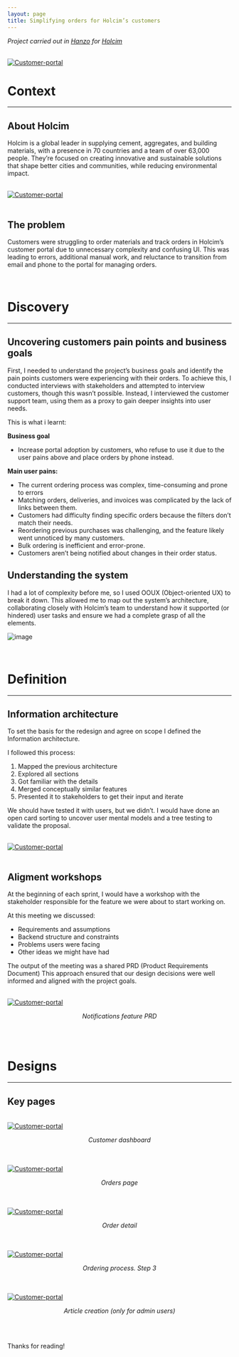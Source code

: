 ```yaml
---
layout: page
title: Simplifying orders for Holcim’s customers
---
```



*Project carried out in [Hanzo](https://hanzo.es/) for [Holcim](https://www.holcim.com/)*<br>

<br>
<a href="{{ https://danielszt.github.io/ }}/assets/hcp1.png" target="_blank"><img src="{{ https://danielszt.github.io/ }}/assets/hcp1.png" alt="Customer-portal" class="inline"/></a>

<br>

# Context
---
## About Holcim

Holcim is a global leader in supplying cement, aggregates, and building materials, with a presence in 70 countries and a team of over 63,000 people. They’re focused on creating innovative and sustainable solutions that shape better cities and communities, while reducing environmental impact.

<br>
<a href="{{ https://danielszt.github.io/ }}/assets/hcp2.png" target="_blank"><img src="{{ https://danielszt.github.io/ }}/assets/hcp2.png" alt="Customer-portal" class="inline"/></a>
<br>
<br>

## The problem

Customers were struggling to order materials and track orders in Holcim’s customer portal due to unnecessary complexity and confusing UI. This was leading to errors, additional manual work, and reluctance to transition from email and phone to the portal for managing orders.

<br>


# Discovery
---
## Uncovering customers pain points and business goals

First, I needed to understand the project’s business goals and identify the pain points customers were experiencing with their orders. To achieve this, I conducted interviews with stakeholders and attempted to interview customers, though this wasn’t possible. Instead, I interviewed the customer support team, using them as a proxy to gain deeper insights into user needs.

This is what i learnt:

**Business goal**

- Increase portal adoption by customers, who refuse to use it due to the user pains above and place orders by phone instead.

**Main user pains:**

- The current ordering process was complex, time-consuming and prone to errors
- Matching orders, deliveries, and invoices was complicated by the lack of links between them.
- Customers had difficulty finding specific orders because the filters don’t match their needs.
- Reordering previous purchases was challenging, and the feature likely went unnoticed by many customers.
- Bulk ordering is inefficient and error-prone.
- Customers aren’t being notified about changes in their order status.

## Understanding the system

I had a lot of complexity before me, so I used OOUX (Object-oriented UX)  to break it down. This allowed me to map out the system’s architecture, collaborating closely with Holcim’s team to understand how it supported (or hindered) user tasks and ensure we had a complete grasp of all the elements.

![image](https://github.com/user-attachments/assets/adf10967-8bac-4419-aa88-9e1f207ef080)

  
<br>

# Definition
---

## Information architecture

To set the basis for the redesign and  agree on scope I defined the Information architecture. 

I followed this process: 
1. Mapped the previous architecture
2. Explored all sections
3. Got familiar with the details
4. Merged conceptually similar features
5. Presented it to stakeholders to get their input and iterate 

We should have tested it with users, but we didn’t. I would have done an open card sorting to uncover user mental models and a tree testing to validate the proposal.

<br>
<a href="{{ https://danielszt.github.io/ }}/assets/hcp4.png" target="_blank"><img src="{{ https://danielszt.github.io/ }}/assets/hcp4.png" alt="Customer-portal" class="inline"/></a>
<br>
<br>

## Aligment workshops

At the beginning of each sprint, I would have a workshop with the stakeholder responsible for the feature we were about to start working on.

At this meeting we discussed:
- Requirements and assumptions
- Backend structure and constraints
- Problems users were facing
- Other ideas we might have had

The output of the meeting was a shared PRD (Product Requirements Document) This approach ensured that our design decisions were well informed and aligned with the project goals.

<br>
<a href="{{ https://danielszt.github.io/ }}/assets/hcp5.png" target="_blank"><img src="{{ https://danielszt.github.io/ }}/assets/hcp5.png" alt="Customer-portal" class="inline"/></a>
<p><em><center>Notifications feature PRD</center></em></p>
<br>
<br>

# Designs
---

## Key pages


<br>
<a href="{{ https://danielszt.github.io/ }}/assets/hcp6.png" target="_blank"><img src="{{ https://danielszt.github.io/ }}/assets/hcp6.png" alt="Customer-portal" class="inline"/></a>
<p><em><center>Customer dashboard</center></em></p>

<br>
<br>
<a href="{{ https://danielszt.github.io/ }}/assets/hcp7.png" target="_blank"><img src="{{ https://danielszt.github.io/ }}/assets/hcp7.png" alt="Customer-portal" class="inline"/></a>
<p><em><center>Orders page</center></em></p>

<br>
<br>
<a href="{{ https://danielszt.github.io/ }}/assets/hcp8.png" target="_blank"><img src="{{ https://danielszt.github.io/ }}/assets/hcp8.png" alt="Customer-portal" class="inline"/></a>
<p><em><center>Order detail</center></em></p>

<br>
<br>
<a href="{{ https://danielszt.github.io/ }}/assets/hcp9.png" target="_blank"><img src="{{ https://danielszt.github.io/ }}/assets/hcp9.png" alt="Customer-portal" class="inline"/></a>
<p><em><center>Ordering process. Step 3</center></em></p>

<br>
<br>
<a href="{{ https://danielszt.github.io/ }}/assets/hcp10.png" target="_blank"><img src="{{ https://danielszt.github.io/ }}/assets/hcp10.png" alt="Customer-portal" class="inline"/></a>
<p><em><center>Article creation (only for admin users)</center></em></p>
<br>
<br>

Thanks for reading!
